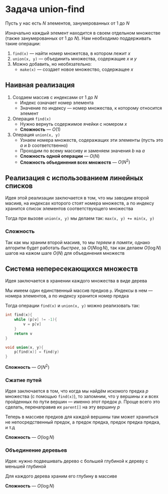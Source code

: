 # Задача union-find
Пусть у нас есть $N$ элементов, занумерованных от 1 до $N$

Изначально каждый элемент находится в своем отдельном множестве (также занумерованных от 1 до $N$). Нам необходимо поддерживать такие операции:
1. ```find(x)``` — найти номер множетсва, в котором лежит $x$
2. ```union(x, y)``` — объединить множества, содержащие $x$ и $y$
3. Можно добавить, но необязательно:
    - ```make(x)``` — создает новое множество, содержащее $x$ 


## Наивная реализация
1. Создаем массив с индексами от 1 до $N$
    - Индекс означает номер элемента
    - Значение по индексу — номер множества, к которому относится элемент
2. Операция ```find(x)```
    - Нужно вернуть содержимое ячейки с номером $x$
    - **Сложность** — $O(1)$
3. Операция ```union(x, y)```
    - Узнаем номера множеств, содеражащих эти элементы (пусть это $a$ и $b$ соответственно)
    - Проходим по всему массиву и заменяем значения $b$ на $a$
    - **Сложность одной операции** — $O(N)$
    - **Сложность объединения всех множеств** — $O(N^2)$

## Реализация с использованием линейных списков
Идея этой реализации заключается в том, что мы заводим второй масиив, на индексах которого стоят номера множеств, а по индексу хранится список элементов соответствующего множества

Тогда при вызове ```union(x, y)``` мы делаем так: ```max(x, y) += min(x, y)```

### Сложность
Так как мы храним второй масиив, то мы *теряем в памяти*, однако алгоритм будет работать *быстрее*, за $O(N\log N)$, так как делаем $O(\log N)$ шагов на кажом шаге $O(N)$ для объединения множеств


## Система непересекающихся множеств
Идея заключается в хранении каждого множества в виде дерева

Мы имеем один единственный массив предков ```p```. Индексы в нем — номера элементов, а по индексу хранится номер предка

Тогда операции ```find(x)``` и ```union(x, y)``` можно реализовать так:

```cpp
int find(x){
    while (p[v] != -1){
        v = p[v]
    }
    return v
}

void union(x, y){
    p[find(x)] = find(y)
}
```
**Сложность** — $O(N^2)$

### Сжатие путей
Идея заключается в том, что когда мы найдём искомого предка $p$ множества (с помощью ```find(x)```), то запомним, что у вершины $x$ и всех пройденных по пути вершин — именно этот предок $p$. Проще всего это сделать, перенаправив их ```parent[]``` на эту вершину $p$

Теперь в массиве предков для каждой вершины там может храниться не непосредственный предок, а предок предка, предок предка предка, и т.д

**Сложность** — $O(\log N)$

### Объединение деревьев
Идея: нужно подвешивать дерево с большей глубиной к дереву с меньшей глубиной

Для каждого дерева храним его глубину в массиве

**Сложность** — $O(\log N)$
